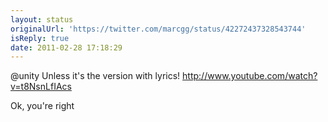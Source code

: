 ```yaml
---
layout: status
originalUrl: 'https://twitter.com/marcgg/status/42272437328543744'
isReply: true
date: 2011-02-28 17:18:29
---
```


@unity Unless it's the version with lyrics! http://www.youtube.com/watch?v=t8NsnLfIAcs

Ok, you're right
